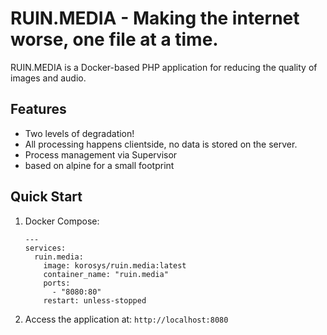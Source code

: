 # RUIN.MEDIA - Making the internet worse, one file at a time.

RUIN.MEDIA is a Docker-based PHP application for reducing the quality of images and audio.

## Features
- Two levels of degradation!
- All processing happens clientside, no data is stored on the server.
- Process management via Supervisor
- based on alpine for a small footprint


## Quick Start
1. Docker Compose:
   ```
   ---
   services:
     ruin.media:
       image: korosys/ruin.media:latest
       container_name: "ruin.media"
       ports:
         - "8080:80"
       restart: unless-stopped
   ```
3. Access the application at: `http://localhost:8080`

